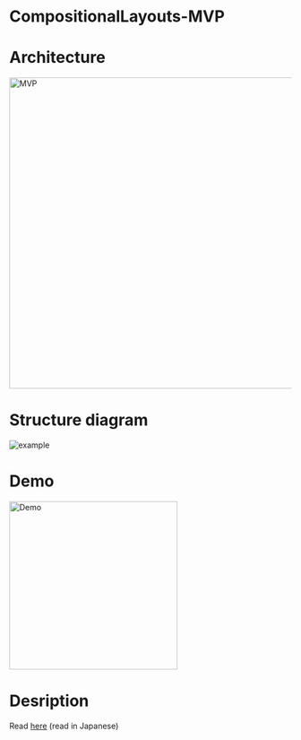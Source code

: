 # CompositionalLayouts-MVP

# Architecture
<img width="555" alt="MVP" src="https://user-images.githubusercontent.com/24838521/110198207-1fe08700-7e94-11eb-8746-043eab79e36c.png">

# Structure diagram

![example](https://user-images.githubusercontent.com/24838521/110198219-2e2ea300-7e94-11eb-88cc-137b7f51eb2a.png)

# Demo

<img width="300" alt="Demo" src="https://user-images.githubusercontent.com/24838521/110245572-29a6df00-7fa7-11eb-80b2-b7115eb2be52.png">

# Desription

Read [here](https://qiita.com/hcrane/items/f16560ebf12b7a12588a) (read in Japanese)
